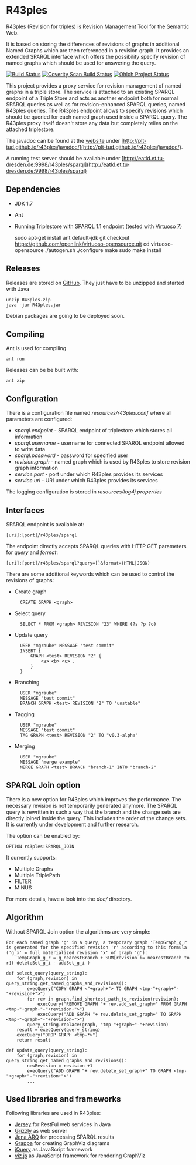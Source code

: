 R43ples
=======

R43ples (Revision for triples) is Revision Management Tool for the Semantic Web.

It is based on storing the differences of revisions of graphs in additional Named Graphs which are then referenced in a revision graph.
It provides an extended SPARQL interface which offers the possibility specify revision of named graphs which should be used for answering the query.

[![Build Status](https://travis-ci.org/plt-tud/r43ples.png?branch=master)](https://travis-ci.org/plt-tud/r43ples)
[![Coverity Scan Build Status](https://scan.coverity.com/projects/2125/badge.svg)](https://scan.coverity.com/projects/2125)
[![Ohloh Project Status](https://www.ohloh.net/p/r43ples/widgets/project_thin_badge.gif)](https://www.ohloh.net/p/r43ples)


This project provides a proxy service for revision management of named graphs in a triple store.
The service is attached to an existing SPARQL endpoint of a Triple Store and acts as another endpoint both for normal SPARQL queries
as well as for revision-enhanced SPARQL queries, named R43ples queries.
The R43ples endpoint allows to specify revisions which should be queried for each named graph used inside a SPARQL query.
The R43ples proxy itself doesn't store any data but completely relies on the attached triplestore.

The javadoc can be found at the [website](http://plt-tud.github.io/r43ples) under [http://plt-tud.github.io/r43ples/javadoc/](http://plt-tud.github.io/r43ples/javadoc/).

A running test server should be available under [http://eatld.et.tu-dresden.de:9998/r43ples/sparql](http://eatld.et.tu-dresden.de:9998/r43ples/sparql)


Dependencies
------------
* JDK 1.7
* Ant
* Running Triplestore with SPARQL 1.1 endpoint (tested with [Virtuoso 7](https://github.com/openlink/virtuoso-opensource))


    sudo apt-get install ant default-jdk
    git checkout https://github.com/openlink/virtuoso-opensource.git
    cd virtuoso-opensource
    ./autogen.sh
    ./configure
    make
    sudo make install

Releases
--------
Releases are stored on [GitHub](https://github.com/plt-tud/r43ples/releases).
They just have to be unzipped and started with Java

    unzip R43ples.zip
    java -jar R43ples.jar

Debian packages are going to be deployed soon.    


Compiling
---------
Ant is used for compiling

    ant run
    
Releases can be be built with:

    ant zip
    
    
Configuration
-------------
There is a configuration file named *resources/r43ples.conf* where all parameters are configured:

* *sparql.endpoint* - SPARQL endpoint of triplestore which stores all information
* *sparql.username* - username for connected SPARQL endpoint allowed to write data
* *sparql.password* - password for specified user
* *revision.graph* - named graph which is used by R43ples to store revision graph information
* *service.port* - port under which R43ples provides its services
* *service.uri* - URI under which R43ples provides its services

The logging configuration is stored in *resources/log4j.properties*


Interfaces
---------
SPARQL endpoint is available at:

    [uri]:[port]/r43ples/sparql

The endpoint directly accepts SPARQL queries with HTTP GET parameters for *query* and *format*: 

    [uri]:[port]/r43ples/sparql?query=[]&format=(HTML|JSON)

There are some additional keywords which can be used to control the revisions of graphs:

* Create graph

        CREATE GRAPH <graph>
        
* Select query

        SELECT * FROM <graph> REVISION "23" WHERE {?s ?p ?o}
        
* Update query

        USER "mgraube" MESSAGE "test commit" 
        INSERT {
            GRAPH <test> REVISION "2" {
                <a> <b> <c> .
            }
        }

* Branching

        USER "mgraube"
        MESSAGE "test commit"
        BRANCH GRAPH <test> REVISION "2" TO "unstable"
        
* Tagging

        USER "mgraube"
        MESSAGE "test commit"
        TAG GRAPH <test> REVISION "2" TO "v0.3-alpha"

* Merging

		USER "mgraube"
		MESSAGE "merge example"
		MERGE GRAPH <test> BRANCH "branch-1" INTO "branch-2"


SPARQL Join option
------------------
There is a new option for R43ples which improves the performance. The necessary revision is not temporarily generated anymore.
The SPARQL query is rewritten in such a way that the branch and the change sets are directly joined inside the query. This includes the order of the change sets.
It is currently under development and further research.

The option can be enabled by:

```
OPTION r43ples:SPARQL_JOIN
```

It currently supports:

* Multiple Graphs
* Multiple TriplePath
* FILTER
* MINUS

For more details, have a look into the *doc/* directory.


Algorithm
-----------
Without SPARQL Join option the algorithms are very simple:
    
```
For each named graph 'g' in a query, a temporary graph 'TempGraph_g_r' is generated for the specified revision 'r' according to this formula ('g_x' = full materialized revision 'x' of graph 'g'):
    TempGraph_g_r = g_nearestBranch + SUM[revision i= nearestBranch to r]( deleteSet_g_i - addSet_g_i )
```

```
def select_query(query_string):
    for (graph,revision) in query_string.get_named_graphs_and_revisions():   
        execQuery("COPY GRAPH <"+graph+"> TO GRAPH <tmp-"+graph+"-"+revision+">")
        for rev in graph.find_shortest_path_to_revision(revision):
            execQuery("REMOVE GRAPH "+ rev.add_set_graph+" FROM GRAPH <tmp-"+graph+"-"+revision+">")
            execQuery("ADD GRAPH "+ rev.delete_set_graph+" TO GRAPH <tmp-"+graph+"-"+revision+">")
        query_string.replace(graph, "tmp-"+graph+"-"+revision)
    result = execQuery(query_string)
    execQuery("DROP GRAPH <tmp-*>")
    return result
```
  
``` 
def update_query(query_string):
    for (graph,revision) in query_string.get_named_graphs_and_revisions():
        newRevision = revision +1
        execQuery("ADD GRAPH "+ rev.delete_set_graph+" TO GRAPH <tmp-"+graph+"-"+revision+">")
        ...
```


Used libraries and frameworks
------------------------------
Following libraries are used in R43ples:

* [Jersey](https://jersey.java.net/) for RestFul web services in Java
* [Grizzly]() as web server
* [Jena ARQ](https://jena.apache.org/documentation/query/index.html) for processing SPARQL results
* [Grappa](http://www2.research.att.com/~john/Grappa/) for creating GraphViz diagrams
* [jQuery](http://jquery.com/) as JavaScript framework
* [viz.js](http://mdaines.github.io/viz.js/example.html) as JavaScript framework for rendering GraphViz
 

    
